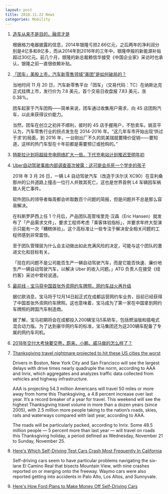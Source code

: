 ```yaml
---
layout: post
title: 2018.11.22 News
categories: Mobility
---
```


1. [造车从来不是目的，融资才是](https://www.huxiu.com/article/272739.html)

    根据格力电器披露的信息，2014年银隆亏损2.66亿元，之后两年的净利润分别是4亿多和8亿多，而从2014年到2016年的三年中，银隆申报的新能源补贴超过30亿元。前几个月，银隆的新总裁赖信华接受《中国企业家》采访时也承认，银隆之前一直很依赖补贴。

2. [「团车」美股上市，汽车新零售领域“美团”是如何破局的？](https://36kr.com/p/5162757.html)

    当地时间 11 月 20 日，汽车新零售平台「团车」（交易代码：TC）在纳斯达克正式挂牌上市，发行价为 7.8 美元，首个交易日收盘报 7.83 美元，涨 0.38%。
    
    团车起家于汽车团购——简单来说，团车通过收集用户需求，向 4S 店团购汽车，以此来获得议价能力。

    当然，团车在创立之初并不顺利，彼时的 4S 店手握用户，不愁卖车。姚亚平认为，汽车零售行业的拐点发生在 2014-2016 年。“这几年车市开始出现‘供过于求’的局面，到 2016 年，一台刚出厂不久的凯美瑞就要降价促销——要知道，这样的热门车型在十年前都是需要预订或抢购的。”

3. [特斯拉计划将超级充电网络扩大一倍，下代充电站计划推迟至明年初](https://36kr.com/p/5163157.html)

4. [Uber自动驾驶事故内部调查首次披露：这可能会杀死一个学步的孩子](https://36kr.com/p/5163182.html)

    2018 年 3 月 26 日，一辆 L4 自动驾驶汽车（改造于沃尔沃 XC90）在亚利桑那州的公共道路上撞击一位行人并致其死亡。这也是世界首例 L4 车辆因车祸致人死亡事件。

    软件团队的领导者每周都会听取数百个问题的简报，但是问题并不总是那么容易解决。

    在科斯罗萨西上任 1 个月后，产品团队高管埃里克·汉森（Eric Hansen）就发布了「产品需求文件」，要求工程师考虑「乘客体验指标」，并要求年终大型演示只能有一次「糟糕体验」。这个高标准让一些专注于解决安全相关问题的工程师感到非常震惊。

    至于团队管理层为什么会主动做出如此充满风险的决定，可能与这个团队的激进文化和目标有关。

    「现在的问题不是公司能否生产一辆自动驾驶汽车，而是它能否快速、廉价地生产一辆自动驾驶汽车，以解决 Uber 的收入问题。」ATG 负责人在接受《纽约客》采访中曾经说道。

5. [最前线 - 宝马获中国首张外资网约车牌照，网约车战火再升级](https://36kr.com/p/5163234.html)

    据亿欧消息，宝马将于12月14日起正式在成都运营网约车业务，目前已经获得了中国首张外资网约车牌照。这也意味着，宝马成为了第一家在中国拿到网约车牌照的跨国汽车制造商。

    据了解，宝马初期将会在成都投入200辆宝马5系轿车，包括燃油版和插电式混合动力版。为了达到豪华网约车的标准，宝马集团还为这200辆车配备了专属的网约车司机。

6. [2018年交付大考快要交卷，蔚来、小鹏、威马做的怎么样了？](https://36kr.com/p/5163245.html)

7. [Thanksgiving travel nightmare projected to hit these US cities the worst](https://techcrunch.com/2018/11/21/thanksgiving-travel-nightmare-projected-to-hit-these-u-s-cities-the-worst/)

    Drivers in Boston, New York City and San Francisco will see the largest delays with drive times nearly quadruple the norm, according to AAA and Inrix, which aggregates and analyzes traffic data collected from vehicles and highway infrastructure.

    AAA is projecting 54.3 million Americans will travel 50 miles or more away from home this Thanksgiving, a 4.8 percent increase over last year. It’s a record breaker of a year for travel. This weekend will see the highest Thanksgiving travel volume in more than a dozen years (since 2005), with 2.5 million more people taking to the nation’s roads, skies, rails and waterways compared with last year, according to AAA.

    The roads will be particularly packed, according to Inrix. Some 48.5 million people — 5 percent more than last year — will travel on roads this Thanksgiving holiday, a period defined as Wednesday, November 21 to Sunday, November 25.

8. [Here's Which Self-Driving Test Cars Crash Most Frequently In California](https://www.forbes.com/sites/jimgorzelany/2018/11/19/heres-which-self-driving-test-cars-crash-most-frequently/#baffdf07f96c)

    Self-driving cars seem to have particular problems navigating the six-lane El Camino Real that bisects Mountain View, with nine crashes reported on or merging onto the freeway. Waymo cars were also reported getting into accidents in Palo Alto, Los Altos, and Sunnyvale.

9. [Here's How Ford Plans to Make Money Off Self-Driving Cars](http://www.thedrive.com/tech/24984/heres-how-ford-plans-to-make-money-off-self-driving-cars)
